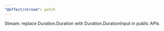 ```yaml
---
"@effect/stream": patch
---
```


Stream: replace Duration.Duration with Duration.DurationInput in public APIs
